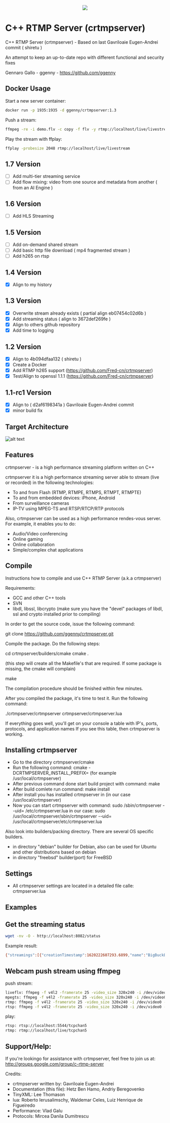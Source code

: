 <p align="center">
  <img src="media/icon2.png" />
</p>

# C++ RTMP Server (crtmpserver)

C++ RTMP Server (crtmpserver) - Based on last Gavriloaie Eugen-Andrei commit ( shiretu )

An attempt to keep an up-to-date repo with different functional and security fixes

Gennaro Gallo - ggenny - https://github.com/ggenny

## Docker Usage

Start a new server container:

```bash
docker run -p 1935:1935 -d ggenny/crtmpserver:1.3
```

Push a stream:

```bash
ffmpeg -re -i demo.flv -c copy -f flv -y rtmp://localhost/live/livestream
```

Play the stream with ffplay:

```bash
ffplay -probesize 2048 rtmp://localhost/live/livestream
```

## 1.7 Version

- [ ] Add multi-tier streaming service
- [ ] Add flow mixing: video from one source and metadata from another ( from an AI Engine )

## 1.6 Version

- [ ] Add HLS Streaming

## 1.5 Version

- [ ] Add on-demand shared stream
- [ ] Add basic http file download ( mp4 fragmented stream )
- [ ] Add h265 on rtsp

## 1.4 Version

- [x] Align to my history

## 1.3 Version

- [x] Overwrite stream already exists ( partial align eb07454c02d6b )
- [x] Add streaming status ( align to 3672def269fe )
- [x] Align to others github repository
- [x] Add time to logging

## 1.2 Version

- [x] Align to 4b094dfaa132 ( shiretu )
- [x] Create a Docker
- [x] Add RTMP h265 support (https://github.com/Fred-cn/crtmpserver)
- [x] Test/Align to openssl 1.1.1 (https://github.com/Fred-cn/crtmpserver)
 
## 1.1-rc1 Version

- [x] Align to ( d2af6198341a ) Gavriloaie Eugen-Andrei commit 
- [x] minor build fix

## Target Architecture

![alt text](media/architecture.png)

## Features

crtmpserver - is a high performance streaming platform written on C++

crtmpserver it is a high performance streaming server able to stream (live or recorded) in the following technologies: 

- To and from Flash (RTMP, RTMPE, RTMPS, RTMPT, RTMPTE) 
- To and from embedded devices: iPhone, Android 
- From surveillance cameras 
- IP-TV using MPEG-TS and RTSP/RTCP/RTP protocols

Also, crtmpserver can be used as a high performance rendes-vous server. For example, it enables you to do: 
- Audio/Video conferencing 
- Online gaming 
- Online collaboration 
- Simple/complex chat applications

## Compile

Instructions how to compile and use C++ RTMP Server (a.k.a crtmpserver)

Requirements:
* GCC and other C++ tools
* SVN
* libdl, libssl, libcrypto
(make sure you have the "devel" packages of libdl, ssl and crypto installed prior to compiling)

In order to get the source code, issue the following command:

git clone https://github.com/ggenny/crtmpserver.git

Compile the package. Do the following steps:

cd crtmpserver/builders/cmake
cmake .

(this step will create all the Makefile's that are required. If some package is missing, the cmake will complain)

make

The compilation procedure should be finished within few minutes.

After you compiled the package, it's time to test it. Run the following command:

./crtmpserver/crtmpserver crtmpserver/crtmpserver.lua

If everything goes well, you'll get on your console a table with IP's, ports, protocols, and application names
If you see this table, then crtmpserver  is working.

## Installing crtmpserver

* Go to the directory crtmpserver/cmake
* Run the following command: cmake -DCRTMPSERVER_INSTALL_PREFIX=<path> (for example /usr/local/crtmpserver)
* After previous command done start build project with command: make
* After build comlete run command: make install
* After install you has installed crtmpserver in <path>(in our case /usr/local/crtmpserver)
* Now you can start crtmpserver with command: 
	sudo <path>/sbin/crtmpserver --uid=<UID> <path>/etc/crtmpserver.lua
  in our case:
	sudo /usr/local/crtmpserver/sbin/crtmpserver --uid=<UID> /usr/local/crtmpserver/etc/crtmpserver.lua

Also look into builders/packing directory. There are several OS specific builders.
* in directory "debian" builder for Debian, also can be used for Ubuntu and other distributions based on debian
* in directory "freebsd" builder(port) for FreeBSD

## Settings

* All crtmpserver settings are located in a detailed file calle: crtmpserver.lua

## Examples

## Get the streaming status

```bash
wget -nv -O - http://localhost:8082/status
```

Example result:

```bash
{"streamings":[{"creationTimestamp":1620222607293.6899,"name":"BigBuckBunny_115k.mov","protocol":"RTSP","type":"INP","upTime":56140.049072265625},{"creationTimestamp":1620222658643.7791,"name":"BigBuckBunny_115k.mov","protocol":"RTSP","type":"ONP","upTime":4790.159912109375}]}
```

## Webcam push stream using ffmpeg

push stream:
```bash
liveflv: ffmpeg -f v4l2 -framerate 25 -video_size 320x240 -i /dev/video0 -vcodec libx264 -pix_fmt yuv420p -preset ultrafast -g 5 -f flv -metadata streamName=tcpchan5 "tcp://localhost:6666"
mpegts: ffmpeg -f v4l2 -framerate 25 -video_size 320x240 -i /dev/video0 -vcodec libx264 -pix_fmt yuv420p -preset ultrafast -g 5 -f mpegts tcp://localhost:9999/
rtmp: ffmpeg -f v4l2 -framerate 25 -video_size 320x240 -i /dev/video0 -vcodec libx264 -pix_fmt yuv420p -preset ultrafast -g 5 -f mpegts tcp://localhost:9999/
rtsp: ffmpeg -f v4l2 -framerate 25 -video_size 320x240 -i /dev/video0 -vcodec libx264 -pix_fmt yuv420p -preset ultrafast -g 5 -f rtsp -metadata title=tcpchan5 -y rtsp://localhost:5544/tcpchan5
```
play:
```bash
rtsp: rtsp://localhost:5544/tcpchan5
rtmp: rtmp://localhost/live/tcpchan5 
```

## Support/Help:

If you're lookingo for assistance with crtmpserver, feel free to join us at:
http://groups.google.com/group/c-rtmp-server

Credits:
* crtmpserver written by: Gavriloaie Eugen-Andrei
* Documentation (this file): Hetz Ben Hamo, Andriy Beregovenko
* TinyXML: Lee Thomason
* lua: Roberto Ierusalimschy, Waldemar Celes, Luiz Henrique de Figueiredo
* Performance: Vlad Galu
* Protocols: Mircea Danila Dumitrescu
